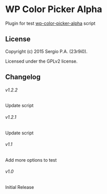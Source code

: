 # WP Color Picker Alpha
Plugin for test [wp-color-picker-alpha][1] script

## License
Copyright (c) 2015 Sergio P.A. (23r9i0).

Licensed under the GPLv2 license.

## Changelog

###### v1.2.2
Update script

###### v1.2.1
Update script

###### v1.1
Add more options to test

###### v1.0
Initial Release


[1]: https://github.com/23r9i0/wp-color-picker-alpha
